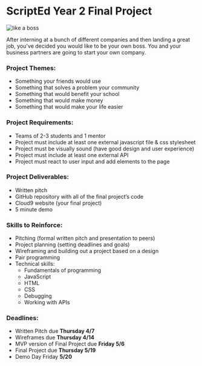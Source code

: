 # ScriptEd Year 2 Final Project 

![like a boss](http://i.giphy.com/3VMZDyn8uOU0g.gif)

After interning at a bunch of different companies and then landing a great job, you've decided you would like to be your own boss. You and your business partners are going to start your own company.

### Project Themes:

* Something your friends would use
* Something that solves a problem your community
* Something that would benefit your school
* Something that would make money
* Something that would make your life easier

### Project Requirements:

* Teams of 2-3 students and 1 mentor
* Project must include at least one external javascript file & css stylesheet
* Project must be visually sound (have good design and user experience)
* Project must include at least one external API
* Project must react to user input and add elements to the page

### Project Deliverables:

* Written pitch
* GitHub repository with all of the final project’s code 
* Cloud9 website (your final project)
* 5 minute demo 

### Skills to Reinforce:

* Pitching (formal written pitch and presentation to peers)
* Project planning (setting deadlines and goals)
* Wireframing and building out a project based on a design
* Pair programming
* Technical skills:
  * Fundamentals of programming
  * JavaScript
  * HTML
  * CSS
  * Debugging
  * Working with APIs

### Deadlines:

* Written Pitch due **Thursday 4/7**
* Wireframes due **Thursday 4/14**
* MVP version of Final Project due **Friday 5/6**
* Final Project due **Thursday 5/19**
* Demo Day Friday **5/20**
